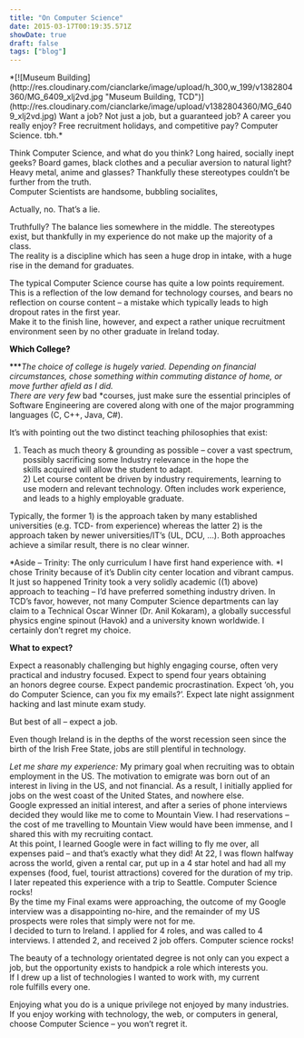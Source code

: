 ```yaml
---
title: "On Computer Science"
date: 2015-03-17T00:19:35.571Z
showDate: true
draft: false
tags: ["blog"]
---
```



<span class="alignright">
*[![Museum Building](http://res.cloudinary.com/cianclarke/image/upload/h_300,w_199/v1382804360/MG_6409_xlj2vd.jpg "Museum Building, TCD")](http://res.cloudinary.com/cianclarke/image/upload/v1382804360/MG_6409_xlj2vd.jpg)
</span>
Want a job? Not just a job, but a guaranteed job? A career you really enjoy? Free recruitment holidays, and competitive pay? Computer Science. tbh.*

Think Computer Science, and what do you think? Long haired, socially inept geeks? Board games, black clothes and a peculiar aversion to natural light? Heavy metal, anime and glasses? Thankfully these stereotypes couldn’t be further from the truth.  
 Computer Scientists are handsome, bubbling socialites,

Actually, no. That’s a lie.

Truthfully? The balance lies somewhere in the middle. The stereotypes exist, but thankfully in my experience do not make up the majority of a class.  
 The reality is a discipline which has seen a huge drop in intake, with a huge rise in the demand for graduates.

The typical Computer Science course has quite a low points requirement. This is a reflection of the low demand for technology courses, and bears no reflection on course content – a mistake which typically leads to high dropout rates in the first year.  
 Make it to the finish line, however, and expect a rather unique recruitment environment seen by no other graduate in Ireland today.

<span style="color: #000000;">**Which College?**</span>

<span style="color: #000000;">****</span>The choice of college is hugely varied. Depending on financial circumstances, chose something within commuting distance of home, or move further afield as I did.  
 There are very few* bad *courses, just make sure the essential principles of Software Engineering are covered along with one of the major programming languages (C, C++, Java, C#).

It’s with pointing out the two distinct teaching philosophies that exist:  
 1) Teach as much theory & grounding as possible – cover a vast spectrum, possibly sacrificing some Industry relevance in the hope the skills acquired will allow the student to adapt.  
 2) Let course content be driven by industry requirements, learning to use modern and relevant technology. Often includes work experience, and leads to a highly employable graduate.

Typically, the former 1) is the approach taken by many established universities (e.g. TCD- from experience) whereas the latter 2) is the approach taken by newer universities/IT’s (UL, DCU, …). Both approaches achieve a similar result, there is no clear winner.

*Aside – Trinity: The only curriculum I have first hand experience with. *I chose Trinity because of it’s Dublin city center location and vibrant campus. It just so happened Trinity took a very solidly academic ((1) above) approach to teaching – I’d have preferred something industry driven. In TCD’s favor, however, not many Computer Science departments can lay claim to a Technical Oscar Winner (Dr. Anil Kokaram), a globally successful physics engine spinout (Havok) and a university known worldwide. I certainly don’t regret my choice.

**What to expect?**

Expect a reasonably challenging but highly engaging course, often very practical and industry focused. Expect to spend four years obtaining an honors degree course. Expect pandemic procrastination. Expect ‘oh, you do Computer Science, can you fix my emails?’. Expect late night assignment hacking and last minute exam study.

But best of all – expect a job.

Even though Ireland is in the depths of the worst recession seen since the birth of the Irish Free State, jobs are still plentiful in technology.

*Let me share my experience:* My primary goal when recruiting was to obtain employment in the US. The motivation to emigrate was born out of an interest in living in the US, and not financial. As a result, I initially applied for jobs on the west coast of the United States, and nowhere else.  
 Google expressed an initial interest, and after a series of phone interviews decided they would like me to come to Mountain View. I had reservations – the cost of me travelling to Mountain View would have been immense, and I shared this with my recruiting contact.  
 At this point, I learned Google were in fact willing to fly me over, all expenses paid – and that’s exactly what they did! At 22, I was flown halfway across the world, given a rental car, put up in a 4 star hotel and had all my expenses (food, fuel, tourist attractions) covered for the duration of my trip.  
 I later repeated this experience with a trip to Seattle. Computer Science rocks!  
 By the time my Final exams were approaching, the outcome of my Google interview was a disappointing no-hire, and the remainder of my US prospects were roles that simply were not for me.  
 I decided to turn to Ireland. I applied for 4 roles, and was called to 4 interviews. I attended 2, and received 2 job offers. Computer science rocks!

The beauty of a technology orientated degree is not only can you expect a job, but the opportunity exists to handpick a role which interests you.  
 If I drew up a list of technologies I wanted to work with, my current role fulfills every one.

Enjoying what you do is a unique privilege not enjoyed by many industries. If you enjoy working with technology, the web, or computers in general, choose Computer Science – you won’t regret it.



